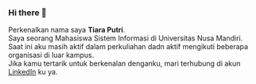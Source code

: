 ### Hi there 👋

Perkenalkan nama saya **Tiara Putri**.<br>
Saya seorang Mahasiswa Sistem Informasi di Universitas Nusa Mandiri.<br>
Saat ini aku masih aktif dalam perkuliahan dadn aktif mengikuti beberapa organisasi di luar kampus.<br>
Jika kamu tertarik untuk berkenalan denganku, mari terhubung di akun [LinkedIn](www.linkedin.com/in/tiara-putri-b992431b8) ku ya.
